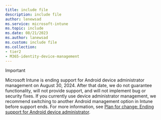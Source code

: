 ```yaml
---
title: include file
description: include file
author: lenewsad
ms.service: microsoft-intune
ms.topic: include
ms.date: 08/21/2023
ms.author: lanewsad
ms.custom: include file
ms.collection:
- tier2
- M365-identity-device-management
---
```


> [!IMPORTANT]
> Microsoft Intune is ending support for Android device administrator management on August 30, 2024. After that date, we do not guarantee functionality, will not provide support, and will not implement bug or security fixes. If you currently use device administrator management, we recommend switching to another Android management option in Intune before support ends. For more information, see [Plan for change: Ending  support for Android device administrator](../fundamentals/whats-new.md#notices).   
